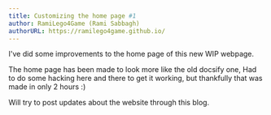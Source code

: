 ```yaml
---
title: Customizing the home page #1
author: RamiLego4Game (Rami Sabbagh)
authorURL: https://ramilego4game.github.io/
---
```


I've did some improvements to the home page of this new WIP webpage.

<!--truncate-->

The home page has been made to look more like the old docsify one,
Had to do some hacking here and there to get it working, but thankfully that was made in only 2 hours :)

Will try to post updates about the website through this blog.